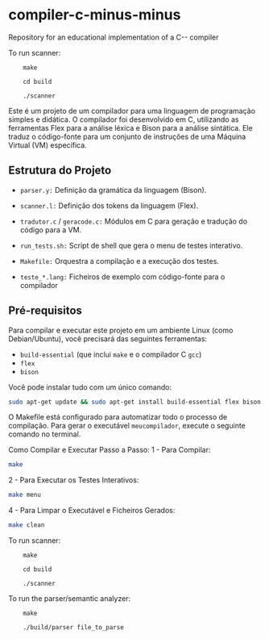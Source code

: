 # compiler-c-minus-minus
Repository for an educational implementation of a C-- compiler

To run scanner:

```shell
    make

    cd build

    ./scanner
```

Este é um projeto de um compilador para uma linguagem de programação simples e didática.
O compilador foi desenvolvido em C, utilizando as ferramentas Flex para a análise léxica e
Bison para a análise sintática. Ele traduz o código-fonte para um conjunto de instruções
de uma Máquina Virtual (VM) específica.

## Estrutura do Projeto
* `parser.y:` Definição da gramática da linguagem (Bison).

* `scanner.l:` Definição dos tokens da linguagem (Flex).

* `tradutor.c` / `geracode.c:` Módulos em C para geração e tradução do código para a VM.

* `run_tests.sh:` Script de shell que gera o menu de testes interativo.

* `Makefile:` Orquestra a compilação e a execução dos testes.

* `teste_*.lang:` Ficheiros de exemplo com código-fonte para o compilador


## Pré-requisitos

Para compilar e executar este projeto em um ambiente Linux (como Debian/Ubuntu),
você precisará das seguintes ferramentas:

* `build-essential` (que inclui `make` e o compilador C `gcc`)
* `flex`
* `bison`

Você pode instalar tudo com um único comando:
```bash
sudo apt-get update && sudo apt-get install build-essential flex bison
```
O Makefile está configurado para automatizar todo o processo de compilação.
Para gerar o executável `meucompilador`, execute o seguinte comando no terminal.

Como Compilar e Executar Passo a Passo:
1 - Para Compilar:
```bash
make
```  
2 - Para Executar os Testes Interativos:
```bash
make menu
```
4 - Para Limpar o Executável e Ficheiros Gerados:
```bash
make clean
```
  

To run scanner:

```shell
    make

    cd build

    ./scanner
```

To run the parser/semantic analyzer:

```shell
    make

    ./build/parser file_to_parse
```